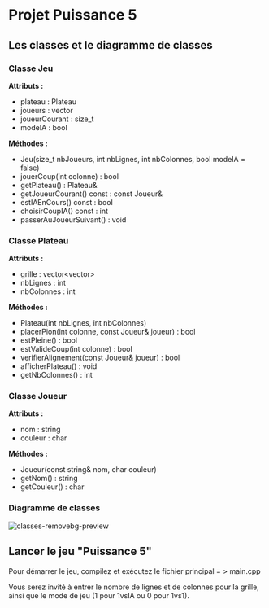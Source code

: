 # Projet Puissance 5

## Les classes et le diagramme de classes

### Classe Jeu
**Attributs :**
- plateau : Plateau
- joueurs : vector<Joueur>
- joueurCourant : size_t
- modeIA : bool

**Méthodes :**
- Jeu(size_t nbJoueurs, int nbLignes, int nbColonnes, bool modeIA = false)
- jouerCoup(int colonne) : bool
- getPlateau() : Plateau&
- getJoueurCourant() const : const Joueur&
- estIAEnCours() const : bool
- choisirCoupIA() const : int
- passerAuJoueurSuivant() : void
  
### Classe Plateau
**Attributs :**
- grille : vector<vector<char>>
- nbLignes : int
- nbColonnes : int

**Méthodes :**
- Plateau(int nbLignes, int nbColonnes)
- placerPion(int colonne, const Joueur& joueur) : bool
- estPleine() : bool
- estValideCoup(int colonne) : bool
- verifierAlignement(const Joueur& joueur) : bool
- afficherPlateau() : void
- getNbColonnes() : int

### Classe Joueur
**Attributs :**
- nom : string
- couleur : char

**Méthodes :**
- Joueur(const string& nom, char couleur)
- getNom() : string
- getCouleur() : char

### Diagramme de classes

![classes-removebg-preview](https://github.com/ayabelarbi/puissance5/assets/157014423/ca900117-3f96-4fd5-a732-7ee2ccf8c8cb)


## Lancer le jeu "Puissance 5"

Pour démarrer le jeu, compilez et exécutez le fichier principal = > main.cpp

Vous serez invité à entrer le nombre de lignes et de colonnes pour la grille, ainsi que le mode de jeu (1 pour 1vsIA ou 0 pour 1vs1).

